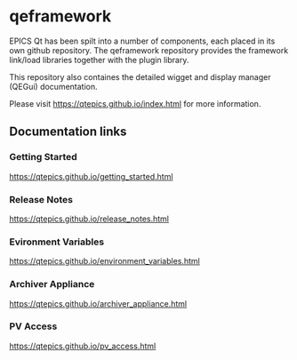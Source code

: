 # qeframework
EPICS Qt has been spilt into a number of components, each placed in its own
github repository.
The qeframework repository provides the framework link/load libraries together with
the plugin library.

This repository also containes the detailed wigget and display manager (QEGui) documentation.

Please visit https://qtepics.github.io/index.html for more information.

## Documentation links

### Getting Started
https://qtepics.github.io/getting_started.html

### Release Notes
https://qtepics.github.io/release_notes.html

### Evironment Variables
https://qtepics.github.io/environment_variables.html

### Archiver Appliance
https://qtepics.github.io/archiver_appliance.html

### PV Access
https://qtepics.github.io/pv_access.html
